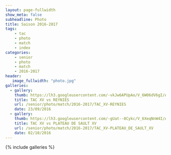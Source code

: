```yaml
---
layout: page-fullwidth
show_meta: false
subheadline: Photo 
title: Saison 2016-2017
tags:
    - tac 
    - photo
    - match
    - index
categories:
    - senior
    - photo
    - match
    - 2016-2017
header:
   image_fullwidth: "photo.jpg"
galleries:
  - gallery:
    thumb: https://lh3.googleusercontent.com/-vkJw6APUpAo/V_6W06dV6gI/AAAAAAAATxQ/HB0jToxwIfAgwlKHV5N9CsIvI1Xyc2DXACHM/s250/119.JPG
    title: TAC XV vs REYNIES
    url: /senior/photo/match/2016-2017/TAC_XV-REYNIES
    date: 23/09/2016
  - gallery:
    thumb: https://lh3.googleusercontent.com/-gUat--0Cykc/V_6XeqNnW4I/AAAAAAAATxM/BwOlQx-dQQ8vhUHM1c9icxmtmJnTUzHGgCHM/s250/001.JPG
    title: TAC XV vs PLATEAU DE SAULT XV
    url: /senior/photo/match/2016-2017/TAC_XV-PLATEAU_DE_SAULT_XV
    date: 02/10/2016
---
```

{% include galleries %}
